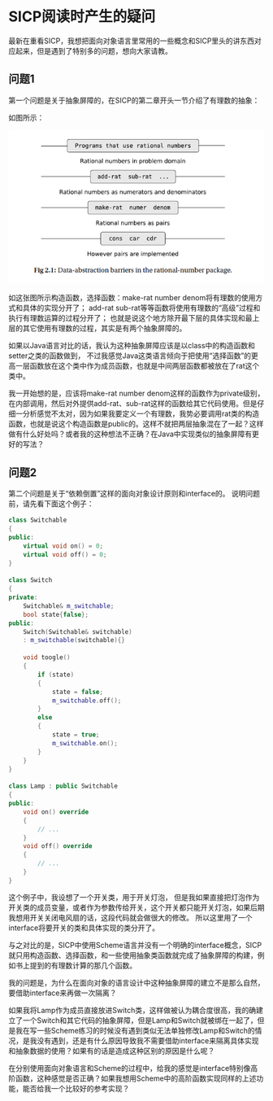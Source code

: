 # SICP阅读时产生的疑问

最新在重看SICP，我想把面向对象语言里常用的一些概念和SICP里头的讲东西对应起来，但是遇到了特别多的问题，想向大家请教。

## 问题1
第一个问题是关于抽象屏障的，在SICP的第二章开头一节介绍了有理数的抽象：

如图所示：

![barrier](./barrier.png)

如这张图所示构造函数，选择函数：make-rat number denom将有理数的使用方式和具体的实现分开了；
add-rat sub-rat等等函数将使用有理数的“高级”过程和执行有理数运算的过程分开了；
也就是说这个地方除开最下层的具体实现和最上层的其它使用有理数的过程，其实是有两个抽象屏障的。

如果以Java语言对比的话，我认为这种抽象屏障应该是以class中的构造函数和setter之类的函数做到，
不过我感觉Java这类语言倾向于把使用“选择函数”的更高一层函数放在这个类中作为成员函数，也就是中间两层函数都被放在了rat这个类中。

我一开始想的是，应该将make-rat number denom这样的函数作为private级别，在内部调用，然后对外提供add-rat、sub-rat这样的函数给其它代码使用。但是仔细一分析感觉不太对，因为如果我要定义一个有理数，我势必要调用rat类的构造函数，也就是说这个构造函数是public的。这样不就把两层抽象混在了一起？这样做有什么好处吗？或者我的这种想法不正确？在Java中实现类似的抽象屏障有更好的写法？


## 问题2
第二个问题是关于“依赖倒置”这样的面向对象设计原则和interface的。
说明问题前，请先看下面这个例子：

~~~C++
class Switchable
{
public:
    virtual void on() = 0;
    virtual void off() = 0;
}

class Switch
{
private:
    Switchable& m_switchable;
    bool state{false};
public:
    Switch(Switchable& switchable)
    : m_switchable(switchable){}

    void toogle()
    {
        if (state)
        {
            state = false;
            m_switchable.off();
        }
        else
        {
            state = true;
            m_switchable.on();
        }
    }
}

class Lamp : public Switchable
{
public:
    void on() override
    {
        // ...
    }
    void off() override
    {
        // ...
    }
}
~~~

这个例子中，我设想了一个开关类，用于开关灯泡，
但是我如果直接把灯泡作为开关类的成员变量，或者作为参数传给开关，这个开关都只能开关灯泡，如果后期我想用开关关闭电风扇的话，这段代码就会做很大的修改。
所以这里用了一个interface将要开关的类和具体实现的类分开了。

与之对比的是，SICP中使用Scheme语言并没有一个明确的interface概念，SICP就只用构造函数、选择函数，和一些使用抽象类函数就完成了抽象屏障的构建，例如书上提到的有理数计算的那几个函数。

我的问题是，为什么在面向对象的语言设计中这种抽象屏障的建立不是那么自然，要借助interface来再做一次隔离？

如果我将Lamp作为成员直接放进Switch类，这样做被认为耦合度很高，我的确建立了一个Switch和其它代码的抽象屏障，但是Lamp和Switch就被绑在一起了，但是我在写一些Scheme练习的时候没有遇到类似无法单独修改Lamp和Switch的情况，是我没有遇到，还是有什么原因导致我不需要借助interface来隔离具体实现和抽象数据的使用？如果有的话是造成这种区别的原因是什么呢？

在分别使用面向对象语言和Scheme的过程中，给我的感觉是interface特别像高阶函数，这种感觉是否正确？如果我想用Scheme中的高阶函数实现同样的上述功能，能否给我一个比较好的参考实现？
